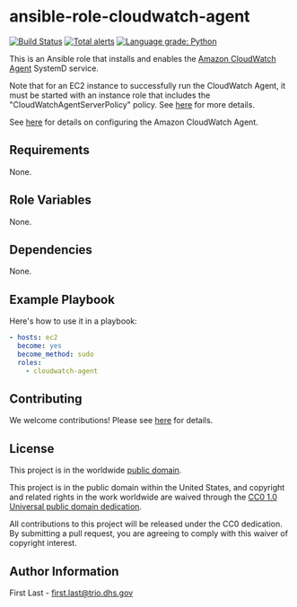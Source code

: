 # ansible-role-cloudwatch-agent #

[![Build Status](https://travis-ci.com/cisagov/ansible-role-cloudwatch-agent.svg?branch=develop)](https://travis-ci.com/cisagov/ansible-role-cloudwatch-agent)
[![Total alerts](https://img.shields.io/lgtm/alerts/g/cisagov/ansible-role-cloudwatch-agent.svg?logo=lgtm&logoWidth=18)](https://lgtm.com/projects/g/cisagov/ansible-role-cloudwatch-agent/alerts/)
[![Language grade: Python](https://img.shields.io/lgtm/grade/python/g/cisagov/ansible-role-cloudwatch-agent.svg?logo=lgtm&logoWidth=18)](https://lgtm.com/projects/g/cisagov/ansible-role-cloudwatch-agent/context:python)

This is an Ansible role that installs and enables the [Amazon
CloudWatch
Agent](https://docs.aws.amazon.com/AmazonCloudWatch/latest/monitoring/Install-CloudWatch-Agent.html)
SystemD service.

Note that for an EC2 instance to successfully run the CloudWatch
Agent, it must be started with an instance role that includes the
"CloudWatchAgentServerPolicy" policy.  See
[here](https://docs.aws.amazon.com/AmazonCloudWatch/latest/monitoring/create-iam-roles-for-cloudwatch-agent.html)
for more details.

See
[here](https://docs.aws.amazon.com/AmazonCloudWatch/latest/monitoring/CloudWatch-Agent-Configuration-File-Details.html)
for details on configuring the Amazon CloudWatch Agent.

## Requirements ##

None.

## Role Variables ##

None.

## Dependencies ##

None.

## Example Playbook ##

Here's how to use it in a playbook:

```yaml
- hosts: ec2
  become: yes
  become_method: sudo
  roles:
    - cloudwatch-agent
```

## Contributing ##

We welcome contributions!  Please see [here](CONTRIBUTING.md) for
details.

## License ##

This project is in the worldwide [public domain](LICENSE).

This project is in the public domain within the United States, and
copyright and related rights in the work worldwide are waived through
the [CC0 1.0 Universal public domain
dedication](https://creativecommons.org/publicdomain/zero/1.0/).

All contributions to this project will be released under the CC0
dedication. By submitting a pull request, you are agreeing to comply
with this waiver of copyright interest.

## Author Information ##

First Last - <first.last@trio.dhs.gov>
